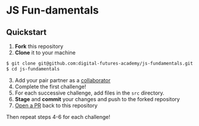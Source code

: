 # JS Fun-damentals

## Quickstart

1. **Fork** this repository
2. **Clone** it to your machine

```sh
$ git clone git@github.com:digital-futures-academy/js-fundamentals.git
$ cd js-fundamentals
```
3. Add your pair partner as a [collaborator](https://docs.github.com/en/github/setting-up-and-managing-your-github-user-account/inviting-collaborators-to-a-personal-repository)
4. Complete the first challenge!
5. For each successive challenge, add files in the `src` directory.
6. **Stage** and **commit** your changes and push to the forked repository
7. [Open a PR](https://docs.github.com/en/github/collaborating-with-issues-and-pull-requests/creating-a-pull-request) back to this repository

Then repeat steps 4-6 for each challenge!
